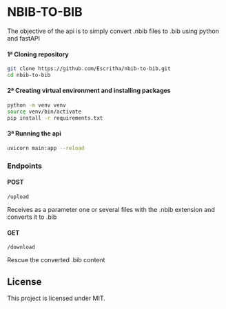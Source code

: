 # NBIB-TO-BIB

The objective of the api is to simply convert .nbib files to .bib using python and fastAPI

#### 1ª Cloning repository
```bash
git clone https://github.com/Escritha/nbib-to-bib.git
cd nbib-to-bib
```

#### 2ª Creating virtual environment and installing packages
```bash
python -m venv venv
source venv/bin/activate
pip install -r requirements.txt
```
#### 3ª Running the api
```bash
uvicorn main:app --reload
```

### Endpoints

#### POST

`/upload`

Receives as a parameter one or several files with the .nbib extension and converts it to .bib

#### GET

`/download`

Rescue the converted .bib content

## License

This project is licensed under MIT.
